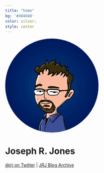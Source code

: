 ```yaml
---
title: "home"
bg: '#404040'
color: silver;
style: center
---
```


<a href="http://twitter.com/jrj"><img src="/img/jrjtoon-square-300.png" style="-webkit-border-radius: 50%; border: 0;"></a>
# Joseph R. Jones
<!--Scruffy-looking nerd herder and world's foremost expert in self-proclaimed thought leadership.-->

<a href="https://twitter.com/jrj">@jrj on Twitter</a> | 
<a href="https://blog.jrj.org/archives">JRJ Blog Archive</a>
